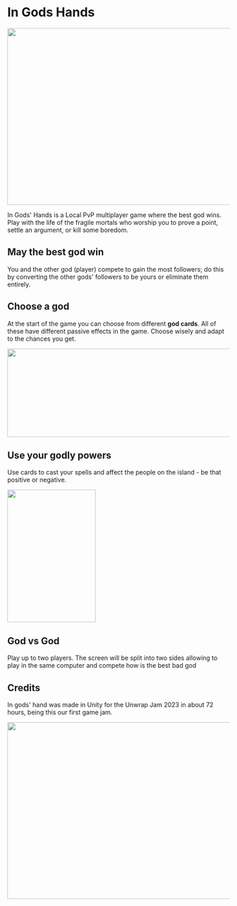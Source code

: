 # In Gods Hands
<p align="left">
<img src="https://user-images.githubusercontent.com/31854308/219875584-6419f54e-4b78-4b67-bb4b-4c348f01fbea.png" height= "400" width="700"/>
</p>
In Gods' Hands is a  Local PvP multiplayer game where the best god wins. Play with the life of the fragile mortals who worship you to prove a point, settle an argument, or kill some boredom.
<h2> May the best god win </h2>
You and the other god (player) compete to gain the most followers; do this by converting the other gods' followers to be yours or eliminate them entirely.
<h2> Choose a god </h2>
<p>
At the start of the game you can choose from different <b>god cards</b>. All of these have different passive effects in the game. Choose wisely and adapt to the chances you get.
  </p>
<p align="center">
<img src="https://user-images.githubusercontent.com/31854308/219876493-6c092475-4eb0-4665-b79b-ef99f2aff792.gif" height= "200" width="600"/>
</p>
<h2> Use your godly powers </h2>
<p>
Use cards to cast your spells and affect the people on the island - be that positive or negative.
</p>
<img src="https://user-images.githubusercontent.com/31854308/219877363-997a674c-2cbf-4c37-8bde-858718a6bfbb.gif" height= "300" width="200"/>

<h2> God vs God </h2>
Play up to two players. The screen will be split into two sides allowing to play in the same computer and compete how is the best bad god 


<h2> Credits </h2>
<p>
In gods' hand was made in Unity for the Unwrap Jam 2023 in about 72 hours, being this our first game jam.
</p>
<p align ="left">
<img src="https://user-images.githubusercontent.com/31854308/219878335-061836e2-c832-42b6-8a33-4711f0223964.png" height= "400" width="700"/>
</P
